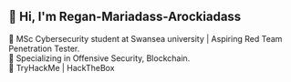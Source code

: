 ## 👋 Hi, I'm Regan-Mariadass-Arockiadass
🎯 MSc Cybersecurity student at Swansea university | Aspiring Red Team Penetration Tester.  
🔐 Specializing in Offensive Security, Blockchain.  
🚩 TryHackMe | HackTheBox   
